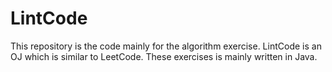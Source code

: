 # LintCode
This repository is the code mainly for the algorithm exercise. LintCode is an OJ which is similar to LeetCode.
These exercises is mainly written in Java.
